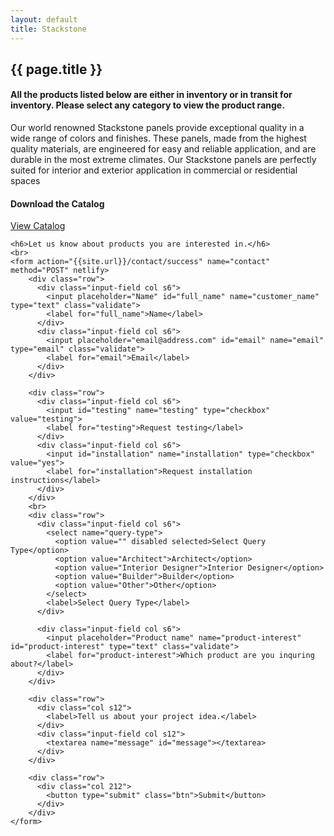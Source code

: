 ```yaml
---
layout: default
title: Stackstone
---
```

<section class="section-panel products">
  <div class="container">
    <h1 class="section-heading">{{ page.title }}</h1>
    <h4>All the products listed below are either in inventory or in transit for inventory. Please select any category to view the product range.</h4>
    <p>
      Our world renowned Stackstone panels provide exceptional quality in a wide range of colors and finishes. These panels, made from the highest quality materials, are engineered for easy and reliable application, 
        and are durable in the most extreme climates. Our Stackstone panels are perfectly suited for interior and exterior application in commercial or residential spaces
    </p>
    <div class="card col s12 m6">
      <div class="card-content">
        <h4>Download the Catalog</h4>
        <a href="{{site.url}}/assets/downloads/stackstone_catalog.pdf" class="btn">View Catalog</a>
      </div>
    </div>
    
    <h6>Let us know about products you are interested in.</h6>
    <br>
    <form action="{{site.url}}/contact/success" name="contact" method="POST" netlify>
        <div class="row">
          <div class="input-field col s6">
            <input placeholder="Name" id="full_name" name="customer_name" type="text" class="validate">
            <label for="full_name">Name</label>
          </div>
          <div class="input-field col s6">
            <input placeholder="email@address.com" id="email" name="email" type="email" class="validate">
            <label for="email">Email</label>
          </div>
        </div>

        <div class="row">
          <div class="input-field col s6">
            <input id="testing" name="testing" type="checkbox" value="testing">
            <label for="testing">Request testing</label>
          </div>
          <div class="input-field col s6">
            <input id="installation" name="installation" type="checkbox" value="yes">
            <label for="installation">Request installation instructions</label>
          </div>
        </div>
        <br>
        <div class="row">
          <div class="input-field col s6">
            <select name="query-type">
              <option value="" disabled selected>Select Query Type</option>
              <option value="Architect">Architect</option>
              <option value="Interior Designer">Interior Designer</option>
              <option value="Builder">Builder</option>
              <option value="Other">Other</option>
            </select>
            <label>Select Query Type</label>
          </div>

          <div class="input-field col s6">
            <input placeholder="Product name" name="product-interest" id="product-interest" type="text" class="validate">
            <label for="product-interest">Which product are you inquring about?</label>
          </div>
        </div>

        <div class="row">
          <div class="col s12">
            <label>Tell us about your project idea.</label>
          </div>
          <div class="input-field col s12">
            <textarea name="message" id="message"></textarea>
          </div>
        </div>

        <div class="row">
          <div class="col 212">
            <button type="submit" class="btn">Submit</button>
          </div>
        </div>
    </form>
  </div>
</section>